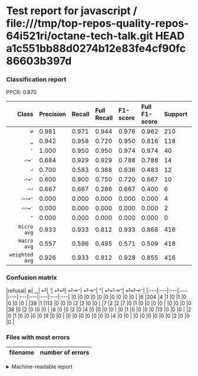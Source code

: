 # Test report for javascript / file:///tmp/top-repos-quality-repos-64i521ri/octane-tech-talk.git HEAD a1c551bb88d0274b12e83fe4cf90fc86603b397d

### Classification report

PPCR: 0.870

| Class | Precision | Recall | Full Recall | F1-score | Full F1-score | Support | Full Support | PPCR |
|------:|:----------|:-------|:------------|:---------|:---------|:--------|:-------------|:-----|
| `∅` | 0.981| 0.971| 0.944| 0.976| 0.962| 210| 216| 0.972 |
| `␣` | 0.942| 0.958| 0.720| 0.950| 0.816| 118| 157| 0.752 |
| `'` | 1.000| 0.950| 0.950| 0.974| 0.974| 40| 40| 1.000 |
| `⏎⇥⁻` | 0.684| 0.929| 0.929| 0.788| 0.788| 14| 14| 1.000 |
| `⏎` | 0.700| 0.583| 0.368| 0.636| 0.483| 12| 19| 0.632 |
| `⏎⇥⁺` | 0.600| 0.900| 0.750| 0.720| 0.667| 10| 12| 0.833 |
| `⏎⏎` | 0.667| 0.667| 0.286| 0.667| 0.400| 6| 14| 0.429 |
| `⏎⏎⇥⁺` | 0.000| 0.000| 0.000| 0.000| 0.000| 4| 4| 1.000 |
| `⏎⏎⇥⁻` | 0.000| 0.000| 0.000| 0.000| 0.000| 2| 2| 1.000 |
| `"` | 0.000| 0.000| 0.000| 0.000| 0.000| 0| 0| 0.000 |
| `micro avg` | 0.933| 0.933| 0.812| 0.933| 0.868| 416| 478| 0.870 |
| `macro avg` | 0.557| 0.596| 0.495| 0.571| 0.509| 416| 478| 0.870 |
| `weighted avg` | 0.926| 0.933| 0.812| 0.928| 0.855| 416| 478| 0.870 |

### Confusion matrix

|refusal|  ∅| ␣| ⏎| '| ⏎⏎| ⏎⇥⁻| ⏎⇥⁺| "| ⏎⏎⇥⁺| ⏎⏎⇥⁻| 
|:---|:---|:---|:---|:---|:---|:---|:---|:---|:---|
|0 |0 |0 |0 |0 |0 |0 |0 |0 |0 |
|6 |204 |4 |1 |0 |1 |0 |0 |0 |0 |
|39 |1 |113 |0 |0 |0 |2 |2 |0 |0 |
|7 |2 |2 |7 |0 |1 |0 |0 |0 |0 |
|0 |0 |0 |0 |38 |0 |2 |0 |0 |0 |
|8 |0 |0 |2 |0 |4 |0 |0 |0 |0 |
|0 |1 |0 |0 |0 |0 |13 |0 |0 |0 |
|2 |0 |1 |0 |0 |0 |0 |9 |0 |0 |
|0 |0 |0 |0 |0 |0 |0 |4 |0 |0 |
|0 |0 |0 |0 |0 |0 |2 |0 |0 |0 |

### Files with most errors

| filename | number of errors|
|:----:|:-----|

<details>
    <summary>Machine-readable report</summary>
```json
{
  "cl_report": {"\"": {"f1-score": 0.0, "precision": 0.0, "recall": 0.0, "support": 0}, "\u0027": {"f1-score": 0.9743589743589743, "precision": 1.0, "recall": 0.95, "support": 40}, "macro avg": {"f1-score": 0.5710924452224762, "precision": 0.5573313090418354, "recall": 0.5957627118644068, "support": 416}, "micro avg": {"f1-score": 0.9326923076923077, "precision": 0.9326923076923077, "recall": 0.9326923076923077, "support": 416}, "weighted avg": {"f1-score": 0.927566159529127, "precision": 0.9256181550399667, "recall": 0.9326923076923077, "support": 416}, "\u2205": {"f1-score": 0.9760765550239234, "precision": 0.9807692307692307, "recall": 0.9714285714285714, "support": 210}, "\u23ce": {"f1-score": 0.6363636363636365, "precision": 0.7, "recall": 0.5833333333333334, "support": 12}, "\u23ce\u21e5\u207a": {"f1-score": 0.7200000000000001, "precision": 0.6, "recall": 0.9, "support": 10}, "\u23ce\u21e5\u207b": {"f1-score": 0.7878787878787878, "precision": 0.6842105263157895, "recall": 0.9285714285714286, "support": 14}, "\u23ce\u23ce": {"f1-score": 0.6666666666666666, "precision": 0.6666666666666666, "recall": 0.6666666666666666, "support": 6}, "\u23ce\u23ce\u21e5\u207a": {"f1-score": 0.0, "precision": 0.0, "recall": 0.0, "support": 4}, "\u23ce\u23ce\u21e5\u207b": {"f1-score": 0.0, "precision": 0.0, "recall": 0.0, "support": 2}, "\u2423": {"f1-score": 0.9495798319327732, "precision": 0.9416666666666667, "recall": 0.9576271186440678, "support": 118}},
  "cl_report_full": {"\"": {"f1-score": 0.0, "precision": 0.0, "recall": 0.0, "support": 0}, "\u0027": {"f1-score": 0.9743589743589743, "precision": 1.0, "recall": 0.95, "support": 40}, "macro avg": {"f1-score": 0.5089811677071776, "precision": 0.5573313090418354, "recall": 0.4946896434291673, "support": 478}, "micro avg": {"f1-score": 0.8680089485458613, "precision": 0.9326923076923077, "recall": 0.8117154811715481, "support": 478}, "weighted avg": {"f1-score": 0.8550627515008861, "precision": 0.9186194586078973, "recall": 0.8117154811715481, "support": 478}, "\u2205": {"f1-score": 0.9622641509433962, "precision": 0.9807692307692307, "recall": 0.9444444444444444, "support": 216}, "\u23ce": {"f1-score": 0.48275862068965514, "precision": 0.7, "recall": 0.3684210526315789, "support": 19}, "\u23ce\u21e5\u207a": {"f1-score": 0.6666666666666665, "precision": 0.6, "recall": 0.75, "support": 12}, "\u23ce\u21e5\u207b": {"f1-score": 0.7878787878787878, "precision": 0.6842105263157895, "recall": 0.9285714285714286, "support": 14}, "\u23ce\u23ce": {"f1-score": 0.4, "precision": 0.6666666666666666, "recall": 0.2857142857142857, "support": 14}, "\u23ce\u23ce\u21e5\u207a": {"f1-score": 0.0, "precision": 0.0, "recall": 0.0, "support": 4}, "\u23ce\u23ce\u21e5\u207b": {"f1-score": 0.0, "precision": 0.0, "recall": 0.0, "support": 2}, "\u2423": {"f1-score": 0.8158844765342961, "precision": 0.9416666666666667, "recall": 0.7197452229299363, "support": 157}},
  "ppcr": 0.8702928870292888
}
```
</details>
